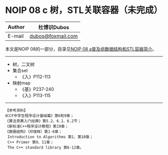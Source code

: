 NOIP 08 c 树，STL关联容器（未完成）  
======

|Author|杜博识Dubos|
|---|---|
|E-mail|dubos@foxmail.com|

本文是NOIP 08的一部分，目录见[NOIP 08 a普及组数据结构和STL容器简介](/NOIP%2008%20a%20普及组数据结构.md)。

------  


* 树，二叉树
* 集合set
	* 《入》P112-113
* 映射map
	* 《基》P237-240
	* 《入》P113-115

------
	【参考资料】
	《CCF中学生程序设计基础篇》第6和9章；
	《算法竞赛入门经典》第5.2、6.1、6.2节；
	《新标准C++程序设计教程》第19章；
	《数据结构》（邓俊辉）第1-6章；
	 Introduction to Algorithms 第1、第10章；
	 C++ Primer 第9、11章；
	 The C++ standard library 第6-12章。
